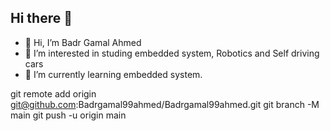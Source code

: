 ## Hi there 👋

- 👋 Hi, I’m Badr Gamal Ahmed
- 👀 I’m interested in studing embedded system, Robotics and Self driving cars
- 🌱 I’m currently learning embedded system.

<!---
Badrgamal99ahmed/Badrgamalahmed is a ✨ special ✨ repository because its `README.md` (this file) appears on your GitHub profile.
You can click the Preview link to take a look at your changes.
--->
git remote add origin git@github.com:Badrgamal99ahmed/Badrgamal99ahmed.git
git branch -M main
git push -u origin main

